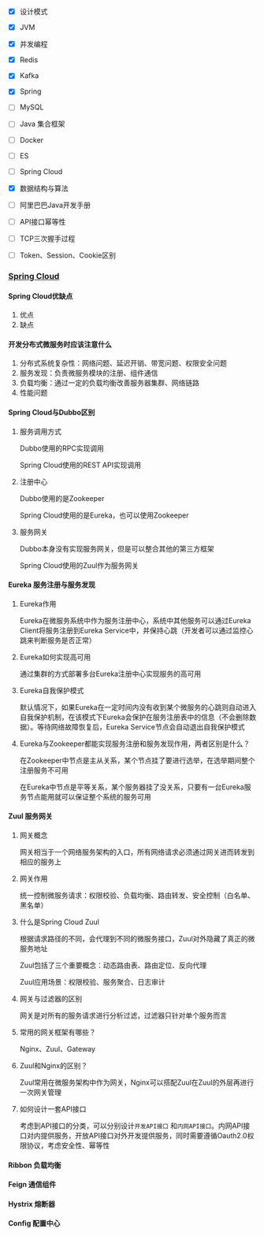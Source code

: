 - [x] 设计模式

- [x] JVM

- [x] 并发编程

- [x] Redis

- [x] Kafka

- [x] Spring

- [ ] MySQL

- [ ] Java 集合框架

- [ ] Docker

- [ ] ES

- [ ] Spring Cloud

- [x] 数据结构与算法

- [ ] 阿里巴巴Java开发手册

- [ ] API接口幂等性

- [ ] TCP三次握手过程

- [ ] Token、Session、Cookie区别



### [Spring Cloud](https://juejin.im/post/6844904125717544973)

#### Spring Cloud优缺点

1. 优点
2. 缺点

#### 开发分布式微服务时应该注意什么

1. 分布式系统复杂性：网络问题、延迟开销、带宽问题、权限安全问题
2. 服务发现：负责微服务模块的注册、组件通信
3. 负载均衡：通过一定的负载均衡改善服务器集群、网络链路
4. 性能问题

#### Spring Cloud与Dubbo区别

1. 服务调用方式

   Dubbo使用的RPC实现调用

   Spring Cloud使用的REST API实现调用

2. 注册中心

   Dubbo使用的是Zookeeper

   Spring Cloud使用的是Eureka，也可以使用Zookeeper

3. 服务网关

   Dubbo本身没有实现服务网关，但是可以整合其他的第三方框架

   Spring Cloud使用的Zuul作为服务网关

#### Eureka 服务注册与服务发现

1. Eureka作用

   Eureka在微服务系统中作为服务注册中心，系统中其他服务可以通过Eureka Client将服务注册到Eureka Service中，并保持心跳（开发者可以通过监控心跳来判断服务是否正常）

2. Eureka如何实现高可用

   通过集群的方式部署多台Eureka注册中心实现服务的高可用

3. Eureka自我保护模式

   默认情况下，如果Eureka在一定时间内没有收到某个微服务的心跳则自动进入自我保护机制，在该模式下Eureka会保护在服务注册表中的信息（不会删除数据）。等待网络故障恢复后，Eureka Service节点会自动退出自我保护模式

4. Eureka与Zookeeper都能实现服务注册和服务发现作用，两者区别是什么？

   在Zookeeper中节点是主从关系，某个节点挂了要进行选举，在选举期间整个注册服务不可用

   在Eureka中节点是平等关系，某个服务器挂了没关系，只要有一台Eureka服务节点能用就可以保证整个系统的服务可用

#### Zuul 服务网关

1. 网关概念

   网关相当于一个网络服务架构的入口，所有网络请求必须通过网关进而转发到相应的服务上

2. 网关作用

   统一控制微服务请求：权限校验、负载均衡、路由转发、安全控制（白名单、黑名单）

3. 什么是Spring Cloud Zuul

   根据请求路径的不同，会代理到不同的微服务接口，Zuul对外隐藏了真正的微服务地址

   Zuul包括了三个重要概念：动态路由表、路由定位、反向代理

   Zuul应用场景：权限校验、服务聚合、日志审计

4. 网关与过滤器的区别

   网关是对所有的服务请求进行分析过滤，过滤器只针对单个服务而言

5. 常用的网关框架有哪些？

   Nginx、Zuul、Gateway

6. Zuul和Nginx的区别？

   Zuul常用在微服务架构中作为网关，Nginx可以搭配Zuul在Zuul的外层再进行一次网关管理

7. 如何设计一套API接口

   考虑到API接口的分类，可以分别设计`开发API接口` 和`内网API接口`。内网API接口对内提供服务，开放API接口对外开发提供服务，同时需要遵循Oauth2.0权限协议，考虑安全性、幂等性

#### Ribbon 负载均衡

#### Feign 通信组件

#### Hystrix 熔断器

#### Config 配置中心

